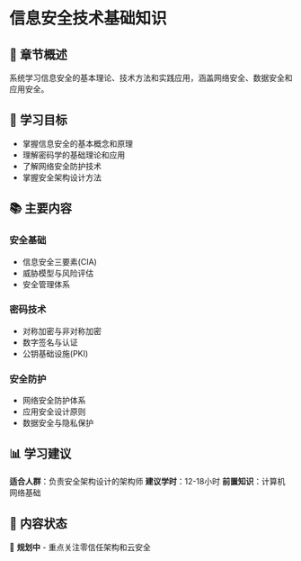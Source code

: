 # 信息安全技术基础知识

## 📖 章节概述

系统学习信息安全的基本理论、技术方法和实践应用，涵盖网络安全、数据安全和应用安全。

## 🎯 学习目标

- 掌握信息安全的基本概念和原理
- 理解密码学的基础理论和应用
- 了解网络安全防护技术
- 掌握安全架构设计方法

## 📚 主要内容

### 安全基础
- 信息安全三要素(CIA)
- 威胁模型与风险评估
- 安全管理体系

### 密码技术
- 对称加密与非对称加密
- 数字签名与认证
- 公钥基础设施(PKI)

### 安全防护
- 网络安全防护体系
- 应用安全设计原则
- 数据安全与隐私保护

## 📊 学习建议

**适合人群**：负责安全架构设计的架构师
**建议学时**：12-18小时
**前置知识**：计算机网络基础

## 🔄 内容状态

📝 **规划中** - 重点关注零信任架构和云安全